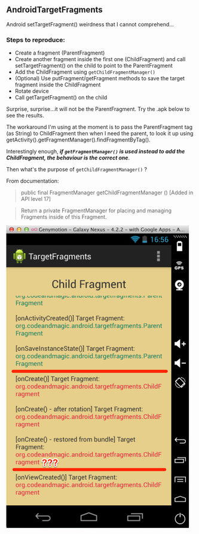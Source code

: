 ## AndroidTargetFragments

Android setTargetFragment() weirdness that I cannot comprehend...

### Steps to reproduce:

+ Create a fragment (ParentFragment)
+ Create another fragment inside the first one (ChildFragment) and call setTargetFragment() on the child to point to the ParentFragment
+ Add the ChildFragment using `getChildFragmentManager()`
+ (Optional) Use putFragment/getFragment methods to save the target fragment inside the ChildFragment
+ Rotate device
+ Call getTargetFragment() on the child

Surprise, surprise...it will not be the ParentFragment. Try the .apk below to see the results.

The workaround I'm using at the moment is to pass the ParentFragment tag (as String) to ChildFragment then when I need the parent, to look it up using getActivity().getFragmentManager().findFragmentByTag().

Interestingly enough, ***if `getFragmentManager()` is used instead to add the ChildFragment, the behaviour is the correct one***.

Then what's the purpose of `getChildFragmentManager()` ?

From documentation:

> public final FragmentManager getChildFragmentManager () [Added in API level 17]

> Return a private FragmentManager for placing and managing Fragments inside of this Fragment.

![Screenshot](Screenshot.png)